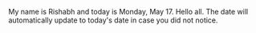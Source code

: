 My name is Rishabh and today is Monday, May 17. Hello all. The date will automatically update to today's date in case you did not notice.
